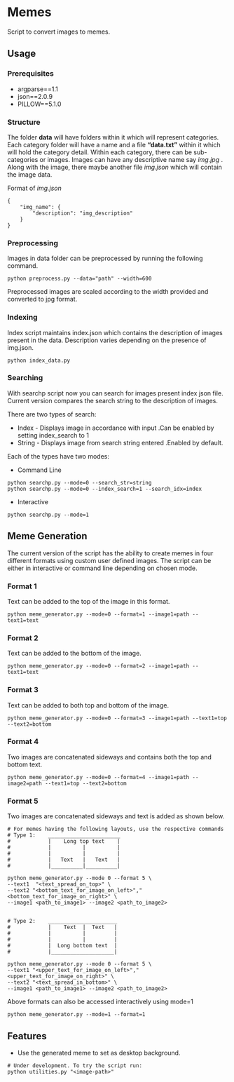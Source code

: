 # Memes

Script to convert images to memes.

## Usage

### Prerequisites

* argparse==1.1
* json==2.0.9
* PILLOW==5.1.0

### Structure
The folder **data** will have folders within it which will represent categories. Each category folder will have a name and a file **“data.txt”** within it which will hold the category detail. Within each category, there can be sub-categories or images. Images can have any descriptive name say *img.jpg* . Along with the image, there maybe another file *img.json* which will contain the image data.

Format of *img.json*

```
{
	"img_name": {
		"description": "img_description"
	}
}

```

### Preprocessing
Images in data folder can be preprocessed by running the following command.
```
python preprocess.py --data="path" --width=600
```
Preprocessed images are scaled according to the width provided and converted to jpg format.

### Indexing
Index script maintains index.json which contains the description of images present in the data. Description varies depending on the presence of img.json.
```
python index_data.py
```
### Searching
With searchp script now you can search for images present index json file. Current version compares the search string to the description of images.

There are two types of search:

* Index - Displays image in accordance with input .Can be enabled by setting index_search to 1
* String - Displays image from search string entered .Enabled by default.

Each of the types have two modes:

* Command Line
```
python searchp.py --mode=0 --search_str=string
python searchp.py --mode=0 --index_search=1 --search_idx=index
```

* Interactive
```
python searchp.py --mode=1
```

## Meme Generation
The current version of the script has the ability to create memes in four different formats using custom user defined images.
The script can be either in interactive or command line depending on chosen mode.

### Format 1
Text can be added to the top of the image in this format.

```
python meme_generator.py --mode=0 --format=1 --image1=path --text1=text
```
### Format 2
Text can be added to the bottom of the image.

```
python meme_generator.py --mode=0 --format=2 --image1=path --text1=text
```
### Format 3
Text can be added to both top and bottom of the image.

```
python meme_generator.py --mode=0 --format=3 --image1=path --text1=top --text2=bottom
```
### Format 4
Two images are concatenated sideways and contains both the top and bottom text.

```
python meme_generator.py --mode=0 --format=4 --image1=path --image2=path --text1=top --text2=bottom
```
### Format 5
Two images are concatenated sideways and text is added as shown below.

```
# For memes having the following layouts, use the respective commands
# Type 1:    _______________________
#            |    Long top text    |
#            |          |          |
#            |          |          |
#            |   Text   |   Text   |
#            |__________|__________|

python meme_generator.py --mode 0 --format 5 \
--text1  "<text_spread_on_top>" \
--text2 "<bottom_text_for_image_on_left>","<bottom_text_for_image_on_right>" \
--image1 <path_to_image1> --image2 <path_to_image2>


# Type 2:    ______________________
#            |    Text  |  Text   |
#            |          |         |
#            |          |         |
#            |  Long bottom text  |
#            |____________________|

python meme_generator.py --mode 0 --format 5 \
--text1 "<upper_text_for_image_on_left>","<upper_text_for_image_on_right>" \
--text2 "<text_spread_in_bottom>" \
--image1 <path_to_image1> --image2 <path_to_image2>
```

Above formats can also be accessed interactively using mode=1

```
python meme_generator.py --mode=1 --format=1
```

## Features
* Use the generated meme to set as desktop background.

```
# Under development. To try the script run:
python utilities.py "<image-path>"
```
